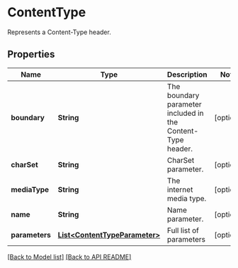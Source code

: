 
# ContentType

Represents a Content-Type header.             

## Properties
Name | Type | Description | Notes
------------ | ------------- | ------------- | -------------
**boundary** | **String** | The boundary parameter included in the Content-Type header.              |  [optional]
**charSet** | **String** | CharSet parameter.              |  [optional]
**mediaType** | **String** | The internet media type.              |  [optional]
**name** | **String** | Name parameter.              |  [optional]
**parameters** | [**List&lt;ContentTypeParameter&gt;**](ContentTypeParameter.md) | Full list of parameters              |  [optional]




[[Back to Model list]](Models.md) [[Back to API README]](README.md)

